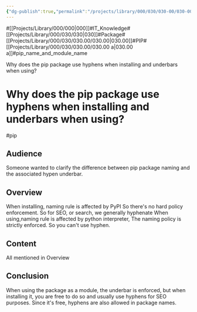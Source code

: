 ```yaml
---
{"dg-publish":true,"permalink":"/projects/library/000/030/030-00/030-00-a/","noteIcon":"0","created":"2024-03-14T12:40:55.804+09:00","updated":"2024-03-14T14:54:18.421+09:00"}
---
```


#[[Projects/Library/000/000\|000]]#IT_Knowledge#[[Projects/Library/000/030/030\|030]]#Package#[[Projects/Library/000/030/030.00/030.00\|030.00]]#PIP#[[Projects/Library/000/030/030.00/030.00 a\|030.00 a]]#pip_name_and_module_name

Why does the pip package use hyphens when installing and underbars when using?
# Why does the pip package use hyphens when installing and underbars when using?
#pip


## Audience
Someone wanted to clarify the difference between pip package naming and the associated hypen underbar.
## Overview
When installing, naming rule is affected by PyPI So there's no hard policy enforcement. So for SEO, or search, we generally hyphenate
When using,naming rule is affected by python interpreter, The naming policy is strictly enforced. So you can't use hyphen.
## Content
All mentioned in Overview
## Conclusion
When using the package as a module, the underbar is enforced, but when installing it, you are free to do so and usually use hyphens for SEO purposes. Since it's free, hyphens are also allowed in package names.


